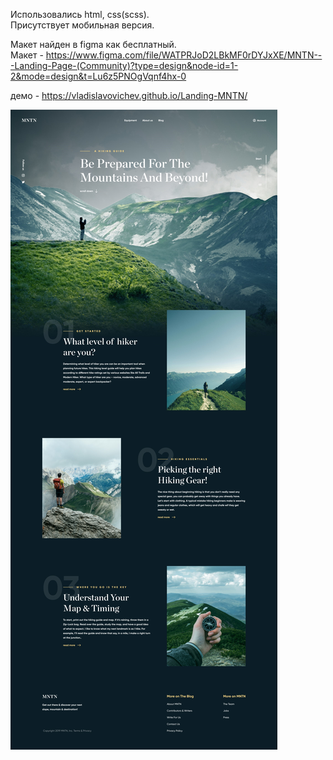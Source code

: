 Использовались html, css(scss).<br/>
Присутствует мобильная версия.

Макет найден в figma как бесплатный.<br/> 
Макет - https://www.figma.com/file/WATPRJoD2LBkMF0rDYJxXE/MNTN---Landing-Page-(Community)?type=design&node-id=1-2&mode=design&t=Lu6z5PNOgVqnf4hx-0

демо - https://vladislavovichev.github.io/Landing-MNTN/


![](https://github.com/Vladislavovichev/Landing-MNTN/blob/main/images/MNTN.jpg)